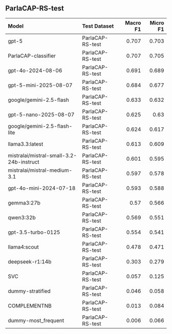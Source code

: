 ## ParlaCAP-RS-test

| Model                                    | Test Dataset     |   Macro F1 |   Micro F1 |
|:-----------------------------------------|:-----------------|-----------:|-----------:|
| gpt-5                                    | ParlaCAP-RS-test |      0.707 |      0.703 |
| ParlaCAP-classifier                      | ParlaCAP-RS-test |      0.707 |      0.705 |
| gpt-4o-2024-08-06                        | ParlaCAP-RS-test |      0.691 |      0.689 |
| gpt-5-mini-2025-08-07                    | ParlaCAP-RS-test |      0.684 |      0.677 |
| google/gemini-2.5-flash                  | ParlaCAP-RS-test |      0.633 |      0.632 |
| gpt-5-nano-2025-08-07                    | ParlaCAP-RS-test |      0.625 |      0.63  |
| google/gemini-2.5-flash-lite             | ParlaCAP-RS-test |      0.624 |      0.617 |
| llama3.3:latest                          | ParlaCAP-RS-test |      0.613 |      0.609 |
| mistralai/mistral-small-3.2-24b-instruct | ParlaCAP-RS-test |      0.601 |      0.595 |
| mistralai/mistral-medium-3.1             | ParlaCAP-RS-test |      0.597 |      0.578 |
| gpt-4o-mini-2024-07-18                   | ParlaCAP-RS-test |      0.593 |      0.588 |
| gemma3:27b                               | ParlaCAP-RS-test |      0.57  |      0.566 |
| qwen3:32b                                | ParlaCAP-RS-test |      0.569 |      0.551 |
| gpt-3.5-turbo-0125                       | ParlaCAP-RS-test |      0.554 |      0.541 |
| llama4:scout                             | ParlaCAP-RS-test |      0.478 |      0.471 |
| deepseek-r1:14b                          | ParlaCAP-RS-test |      0.303 |      0.279 |
| SVC                                      | ParlaCAP-RS-test |      0.057 |      0.125 |
| dummy-stratified                         | ParlaCAP-RS-test |      0.046 |      0.058 |
| COMPLEMENTNB                             | ParlaCAP-RS-test |      0.013 |      0.084 |
| dummy-most_frequent                      | ParlaCAP-RS-test |      0.006 |      0.066 |